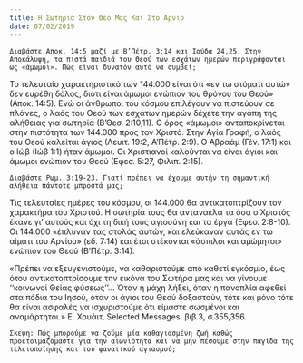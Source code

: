 ```yaml
---
title: Η Σωτηρια Στον Θεο Μας Και Στο Αρνιο
date: 07/02/2019
---
```


`Διαβάστε Αποκ. 14:5 μαζί με Β’Πέτρ. 3:14 και Ιούδα 24,25. Στην Αποκάλυψη, τα πιστά παιδιά του Θεού των εσχάτων ημερών περιγράφονται ως «άμωμοι». Πώς είναι δυνατόν αυτό να συμβεί;`

Το τελευταίο χαρακτηριστικό των 144.000 είναι ότι «εν τω στόματι αυτών δεν ευρέθη δόλος, διότι είναι άμωμοι ενώπιον του θρόνου του Θεού» (Αποκ. 14:5). Ενώ οι άνθρωποι του κόσμου επιλέγουν να πιστεύουν σε πλάνες, ο λαός του Θεού των εσχάτων ημερών δέχετε την αγάπη της αλήθειας για σωτηρία (Β’Θεσ. 2:10,11). Ο όρος «άμωμοι» ανταποκρίνεται στην πιστότητα των 144.000 προς τον Χριστό. Στην Αγία Γραφή, ο λαός του Θεού καλείται άγιος (Λευιτ. 19:2, Α’Πέτρ. 2:9). Ο Αβραάμ (Γέν. 17:1) και ο Ιώβ (Ιώβ 1:1) ήταν άμωμοι. Οι Χριστιανοί καλούνται να είναι άγιοι και άμωμοι ενώπιον του Θεού (Εφεσ. 5:27, Φιλιπ. 2:15).

`Διαβάστε Ρωμ. 3:19-23. Γιατί πρέπει να έχουμε αυτήν τη σημαντική αλήθεια πάντοτε μπροστά μας;`

Τις τελευταίες ημέρες του κόσμου, οι 144.000 θα αντικατοπτρίζουν τον χαρακτήρα του Χριστού. Η σωτηρία τους θα αντανακλά τα όσα ο Χριστός έκανε γι’ αυτούς και όχι τη δική τους αγιοσύνη και τα έργα (Εφεσ. 2:8-10). Οι 144.000 «έπλυναν τας στολάς αυτών, και ελεύκαναν αυτάς εν τω αίματι του Αρνίου» (εδ. 7:14) και έτσι στέκονται «άσπιλοι και αμώμητοι» ενώπιον του Θεού (Β’Πέτρ. 3:14).

«Πρέπει να εξευγενιστούμε, να καθαριστούμε από καθετί εγκόσμιο, έως ότου αντικατοπτρίσουμε την εικόνα του Σωτήρα μας και να γίνουμε ‘‘κοινωνοί Θείας φύσεως’’… Όταν η μάχη λήξει, όταν η πανοπλία αφεθεί στα πόδια του Ιησού, όταν οι άγιοι του Θεού δοξαστούν, τότε και μόνο τότε θα είναι ασφαλές να ισχυριστούμε ότι είμαστε σωσμένοι και αναμάρτητοι.» Ε. Χουάιτ, Selected Messages, βιβ.3, σ.355,356.

`Σκεψη: Πώς μπορούμε να ζούμε μία καθαγιασμένη ζωή καθώς προετοιμαζόμαστε για την αιωνιότητα και να μην πέσουμε στην παγίδα της τελειοποίησης και του φανατικού αγιασμού;`